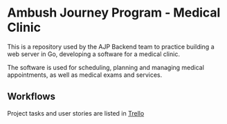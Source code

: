 # Ambush Journey Program - Medical Clinic

This is a repository used by the AJP Backend team to practice building a web server in Go, developing a software for a medical clinic.

The software is used for scheduling, planning and managing medical appointments, as well as medical exams and services.

## Workflows

Project tasks and user stories are listed in [Trello](https://trello.com/b/UtCP3tht/ajp-medical-clinic)
